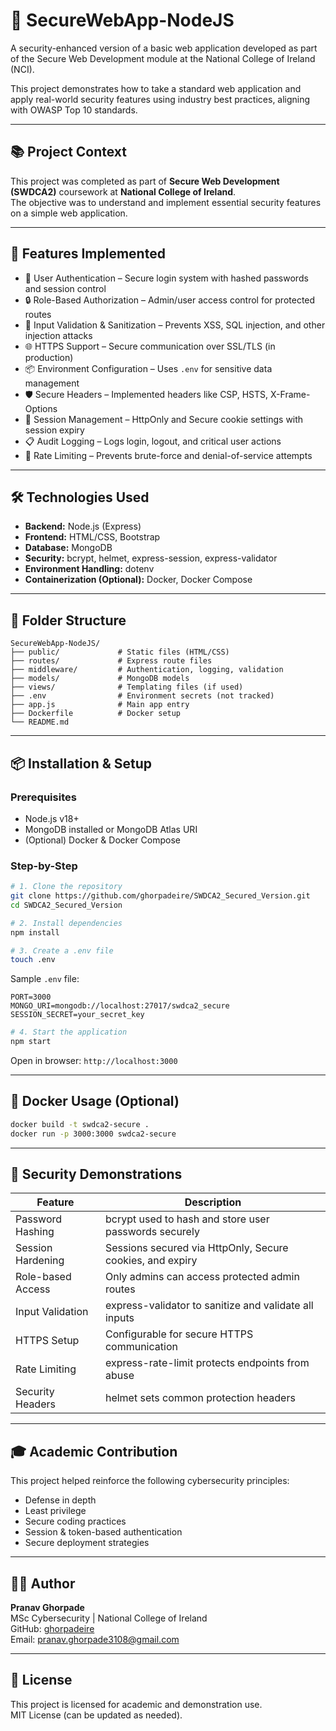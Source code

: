 # 🔐 SecureWebApp-NodeJS

A security-enhanced version of a basic web application developed as part of the Secure Web Development module at the National College of Ireland (NCI).

This project demonstrates how to take a standard web application and apply real-world security features using industry best practices, aligning with OWASP Top 10 standards.

---

## 📚 Project Context

This project was completed as part of **Secure Web Development (SWDCA2)** coursework at **National College of Ireland**.  
The objective was to understand and implement essential security features on a simple web application.

---

## 🚀 Features Implemented

- 🔑 User Authentication – Secure login system with hashed passwords and session control  
- 🔒 Role-Based Authorization – Admin/user access control for protected routes  
- 🧼 Input Validation & Sanitization – Prevents XSS, SQL injection, and other injection attacks  
- 🌐 HTTPS Support – Secure communication over SSL/TLS (in production)  
- 📦 Environment Configuration – Uses `.env` for sensitive data management  
- 🛡️ Secure Headers – Implemented headers like CSP, HSTS, X-Frame-Options  
- 🧠 Session Management – HttpOnly and Secure cookie settings with session expiry  
- 📋 Audit Logging – Logs login, logout, and critical user actions  
- 🚫 Rate Limiting – Prevents brute-force and denial-of-service attempts

---

## 🛠️ Technologies Used

- **Backend:** Node.js (Express)  
- **Frontend:** HTML/CSS, Bootstrap  
- **Database:** MongoDB  
- **Security:** bcrypt, helmet, express-session, express-validator  
- **Environment Handling:** dotenv  
- **Containerization (Optional):** Docker, Docker Compose

---

## 📁 Folder Structure

```
SecureWebApp-NodeJS/
├── public/             # Static files (HTML/CSS)
├── routes/             # Express route files
├── middleware/         # Authentication, logging, validation
├── models/             # MongoDB models
├── views/              # Templating files (if used)
├── .env                # Environment secrets (not tracked)
├── app.js              # Main app entry
├── Dockerfile          # Docker setup
└── README.md
```

---

## 📦 Installation & Setup

### Prerequisites

- Node.js v18+
- MongoDB installed or MongoDB Atlas URI
- (Optional) Docker & Docker Compose

### Step-by-Step

```bash
# 1. Clone the repository
git clone https://github.com/ghorpadeire/SWDCA2_Secured_Version.git
cd SWDCA2_Secured_Version

# 2. Install dependencies
npm install

# 3. Create a .env file
touch .env
```

Sample `.env` file:

```env
PORT=3000
MONGO_URI=mongodb://localhost:27017/swdca2_secure
SESSION_SECRET=your_secret_key
```

```bash
# 4. Start the application
npm start
```

Open in browser: `http://localhost:3000`

---

## 🐳 Docker Usage (Optional)

```bash
docker build -t swdca2-secure .
docker run -p 3000:3000 swdca2-secure
```

---

## 🔎 Security Demonstrations

| Feature              | Description                                                  |
|----------------------|--------------------------------------------------------------|
| Password Hashing     | bcrypt used to hash and store user passwords securely        |
| Session Hardening    | Sessions secured via HttpOnly, Secure cookies, and expiry    |
| Role-based Access    | Only admins can access protected admin routes                |
| Input Validation     | express-validator to sanitize and validate all inputs        |
| HTTPS Setup          | Configurable for secure HTTPS communication                  |
| Rate Limiting        | express-rate-limit protects endpoints from abuse             |
| Security Headers     | helmet sets common protection headers                        |

---

## 🎓 Academic Contribution

This project helped reinforce the following cybersecurity principles:

- Defense in depth  
- Least privilege  
- Secure coding practices  
- Session & token-based authentication  
- Secure deployment strategies  

---

## 👨‍💻 Author

**Pranav Ghorpade**  
MSc Cybersecurity | National College of Ireland  
GitHub: [ghorpadeire](https://github.com/ghorpadeire)  
Email: pranav.ghorpade3108@gmail.com

---

## 📄 License

This project is licensed for academic and demonstration use.  
MIT License (can be updated as needed).
